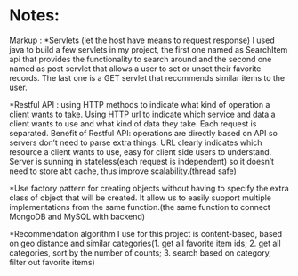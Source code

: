# Notes:
Markup : *Servlets (let the host have means to request response)
I used java to build a few servlets in my project, the first one named as SearchItem api that provides the functionality to search around and the second one named as post servlet that allows a user to set or unset their favorite records. The last one is a GET servlet that recommends similar items to the user.

*Restful API : using HTTP methods to indicate what kind of operation a client wants to take. Using HTTP url to indicate which service and data a client wants to use and what kind of data they take.
Each request is separated.
Benefit of Restful API: operations are directly based on API so servers don’t need to parse extra things. 
URL clearly indicates which resource a client wants to use, easy for client side users to understand.
Server is sunning in stateless(each request is independent) so it doesn’t need to store abt cache, thus improve scalability.(thread safe)

*Use factory pattern for creating objects without having to specify the extra class of object that will be created. It allow us to easily support multiple implementations from the same function.(the same function to connect MongoDB and MySQL with backend)

*Recommendation algorithm I use for this project is content-based, based on geo distance and similar categories(1. get all favorite item ids; 2. get all categories, sort by the number of counts; 3. search based on category, filter out favorite items)
